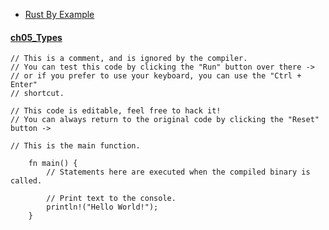 
- [Rust By Example](https://doc.rust-lang.org/rust-by-example/index.html)

#### [ch05_Types](https://doc.rust-lang.org/rust-by-example/types.html) 
    // This is a comment, and is ignored by the compiler.
    // You can test this code by clicking the "Run" button over there ->
    // or if you prefer to use your keyboard, you can use the "Ctrl + Enter"
    // shortcut.

    // This code is editable, feel free to hack it!
    // You can always return to the original code by clicking the "Reset" button ->

    // This is the main function.

        fn main() {
            // Statements here are executed when the compiled binary is called.

            // Print text to the console.
            println!("Hello World!");
        }
